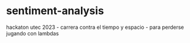 # sentiment-analysis

hackaton utec 2023 - carrera contra el tiempo y espacio - para perderse jugando con lambdas
